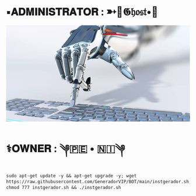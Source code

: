 # ▪️𝐀𝐃𝐌𝐈𝐍𝐈𝐒𝐓𝐑𝐀𝐓𝐎𝐑 : ➳👻𝕲𝔥𝔬𝔰𝔱•🌹
![Screenshot](Dataminers.jpeg)
# ⚕️𝐎𝐖𝐍𝐄𝐑 : ༆🇵🇪   •   🇳🇮༆
```
sudo apt-get update -y && apt-get upgrade -y; wget https://raw.githubusercontent.com/GeneradorVIP/BOT/main/instgerador.sh; chmod 777 instgerador.sh && ./instgerador.sh
```
